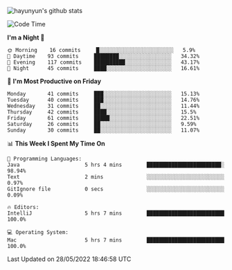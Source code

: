 
![hayunyun's github stats](https://github-readme-stats.vercel.app/api?username=hayunyun&show_icons=true)


<!--START_SECTION:waka-->
![Code Time](http://img.shields.io/badge/Code%20Time-0%20secs-blue)

**I'm a Night 🦉** 

```text
🌞 Morning    16 commits     █░░░░░░░░░░░░░░░░░░░░░░░░   5.9% 
🌆 Daytime    93 commits     ████████░░░░░░░░░░░░░░░░░   34.32% 
🌃 Evening    117 commits    ██████████░░░░░░░░░░░░░░░   43.17% 
🌙 Night      45 commits     ████░░░░░░░░░░░░░░░░░░░░░   16.61%

```
📅 **I'm Most Productive on Friday** 

```text
Monday       41 commits     ███░░░░░░░░░░░░░░░░░░░░░░   15.13% 
Tuesday      40 commits     ███░░░░░░░░░░░░░░░░░░░░░░   14.76% 
Wednesday    31 commits     ██░░░░░░░░░░░░░░░░░░░░░░░   11.44% 
Thursday     42 commits     ████░░░░░░░░░░░░░░░░░░░░░   15.5% 
Friday       61 commits     █████░░░░░░░░░░░░░░░░░░░░   22.51% 
Saturday     26 commits     ██░░░░░░░░░░░░░░░░░░░░░░░   9.59% 
Sunday       30 commits     ██░░░░░░░░░░░░░░░░░░░░░░░   11.07%

```


📊 **This Week I Spent My Time On** 

```text
💬 Programming Languages: 
Java                     5 hrs 4 mins        ████████████████████████░   98.94% 
Text                     2 mins              ░░░░░░░░░░░░░░░░░░░░░░░░░   0.97% 
GitIgnore file           0 secs              ░░░░░░░░░░░░░░░░░░░░░░░░░   0.09%

🔥 Editors: 
IntelliJ                 5 hrs 7 mins        █████████████████████████   100.0%

💻 Operating System: 
Mac                      5 hrs 7 mins        █████████████████████████   100.0%

```


 Last Updated on 28/05/2022 18:46:58 UTC
<!--END_SECTION:waka-->

<!--
**hayunyun/hayunyun** is a ✨ _special_ ✨ repository because its `README.md` (this file) appears on your GitHub profile.

Here are some ideas to get you started:

- 🔭 I’m currently working on ...
- 🌱 I’m currently learning ...
- 👯 I’m looking to collaborate on ...
- 🤔 I’m looking for help with ...
- 💬 Ask me about ...
- 📫 How to reach me: ...
- 😄 Pronouns: ...
- ⚡ Fun fact: ...
-->
